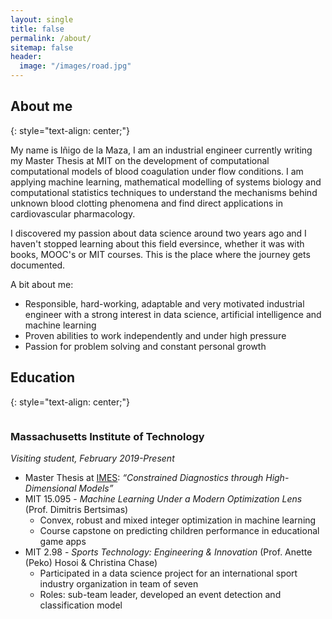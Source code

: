 ```yaml
---
layout: single
title: false
permalink: /about/
sitemap: false
header:
  image: "/images/road.jpg"
---
```


## About me
{: style="text-align: center;"}

My name is Iñigo de la Maza, I am an industrial engineer currently writing my Master Thesis at MIT on the development of computational computational models of blood coagulation under flow conditions. I am applying machine learning, mathematical modelling of systems biology and computational statistics techniques to understand the mechanisms behind unknown blood clotting phenomena and find direct applications in cardiovascular pharmacology. 

I discovered my passion about data science around two years ago and I haven't stopped learning about this field eversince, whether it was with books, MOOC's or MIT courses. This is the place where the journey gets documented.

A bit about me:
  * Responsible, hard-working, adaptable and very motivated industrial engineer with a strong interest in data science, artificial intelligence and machine learning
  * Proven abilities to work independently and under high pressure
  * Passion for problem solving and constant personal growth

## Education
{: style="text-align: center;"}

<figure style="width: 75px" class="align-right">
  <img src="{{ site.url }}{{ site.baseurl }}/assets/images/MIT-logo-black-red.png" alt="">
</figure> 

### Massachusetts Institute of Technology 
_Visiting student, February 2019-Present_

  * Master Thesis at [IMES](http://imes.mit.edu/ "IMES"): _“Constrained Diagnostics through High-Dimensional Models”_
  * MIT 15.095 - _Machine Learning Under a Modern Optimization Lens_ (Prof. Dimitris Bertsimas)
	- Convex, robust and mixed integer optimization in machine learning
	- Course capstone on predicting children performance in educational game apps
  * MIT 2.98 - _Sports Technology: Engineering & Innovation_ (Prof. Anette (Peko) Hosoi & Christina Chase)
	- Participated in a data science project for an international sport industry organization in team of seven
	- Roles: sub-team leader, developed an event detection and classification model
